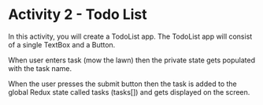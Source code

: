 # Activity 2 - Todo List 

In this activity, you will create a TodoList app. The TodoList app will consist of a single TextBox and a Button. 

When user enters task (mow the lawn) then the private state gets populated with the task name. 

When the user presses the submit button then the task is added to the global Redux state called tasks (tasks[]) and gets displayed on the screen.  

